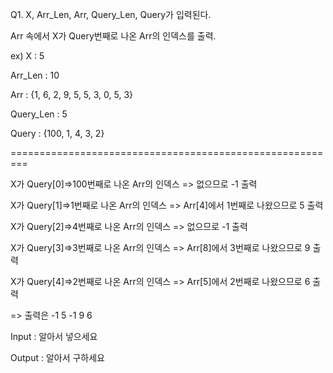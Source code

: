 Q1.
X, Arr_Len, Arr, Query_Len, Query가 입력된다.

Arr 속에서 X가 Query번째로 나온 Arr의 인덱스를 출력.


ex)
X : 5

Arr_Len : 10

Arr : {1, 6, 2, 9, 5, 5, 3, 0, 5, 3}

Query_Len : 5

Query : {100, 1, 4, 3, 2}

=========================================================

X가 Query[0]=>100번째로 나온 Arr의 인덱스 => 없으므로 -1 출력

X가 Query[1]=>1번째로 나온 Arr의 인덱스 => Arr[4]에서 1번째로 나왔으므로 5 출력

X가 Query[2]=>4번째로 나온 Arr의 인덱스 => 없으므로 -1 출력

X가 Query[3]=>3번째로 나온 Arr의 인덱스 => Arr[8]에서 3번째로 나왔으므로 9 출력

X가 Query[4]=>2번째로 나온 Arr의 인덱스 => Arr[5]에서 2번째로 나왔으므로 6 출력


=>
출력은 -1 5 -1 9 6

Input : 알아서 넣으세요

Output : 알아서 구하세요
